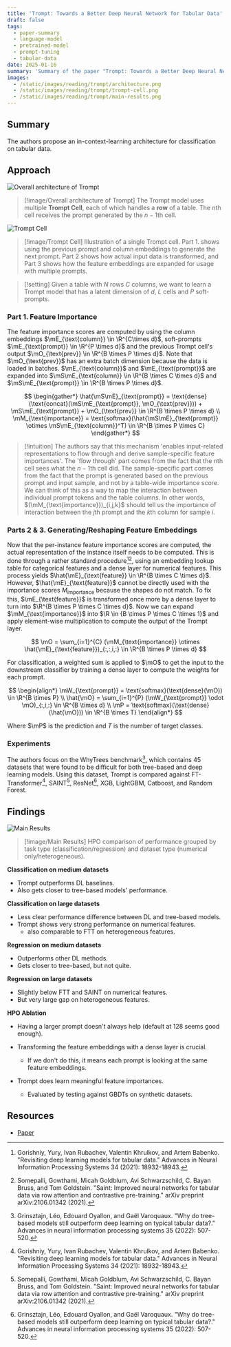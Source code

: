 ```yaml
---
title: 'Trompt: Towards a Better Deep Neural Network for Tabular Data'
draft: false
tags:
  - paper-summary
  - language-model
  - pretrained-model
  - prompt-tuning
  - tabular-data
date: 2025-01-16
summary: 'Summary of the paper "Trompt: Towards a Better Deep Neural Network for Tabular Data"'
images:
  - /static/images/reading/trompt/architecture.png
  - /static/images/reading/trompt/trompt-cell.png
  - /static/images/reading/trompt/main-results.png
---
```


## Summary

The authors propose an in-context-learning architecture for classification on tabular data.

## Approach

![Overall architecture of Trompt](/static/images/reading/trompt/architecture.png)

> [!image/Overall architecture of Trompt]
> The Trompt model uses multiple **Trompt Cell**, each of which handles a **row** of a table. The $n$th cell receives the prompt generated by the $n-1$th cell.

![Trompt Cell](/static/images/reading/trompt/trompt-cell.png)

> [!image/Trompt Cell]
> Illustration of a single Trompt cell. Part 1. shows using the previous prompt and column embeddings to generate the next prompt. Part 2 shows how actual input data is transformed, and Part 3 shows how the feature embeddings are expanded for usage with multiple prompts.

> [!setting]
> Given a table with $N$ rows $C$ columns, we want to learn a Trompt model that has a latent dimension of $d$, $L$ cells and $P$ soft-prompts.

### Part 1. Feature Importance

The feature importance scores are computed by using the column embeddings $\mE_{\text{column}} \in \R^{C\times d}$, soft-prompts $\mE_{\text{prompt}} \in \R^{P \times d}$ and the previous Trompt cell's output $\mO_{\text{prev}} \in \R^{B \times P \times d}$. Note that $\mO_{\text{prev}}$ has an extra batch dimension because the data is loaded in batches. $\mE_{\text{column}}$ and $\mE_{\text{prompt}}$ are expanded into $\mS\mE_{\text{column}} \in \R^{B \times C \times d}$ and $\mS\mE_{\text{prompt}} \in \R^{B \times P \times d}$.

$$
\begin{gather*}
\hat{\mS\mE}_{\text{prompt}} = \text{dense}(\text{concat}(\mS\mE_{\text{prompt}}, \mO_{\text{prev}})) + \mS\mE_{\text{prompt}} + \mO_{\text{prev}} \in \R^{B \times P \times d} \\
\mM_{\text{importance}} = \text{softmax}(\hat{\mS\mE}_{\text{prompt}} \otimes \mS\mE_{\text{column}}^T) \in \R^{B \times P \times C}
\end{gather*}
$$

> [!intuition]
> The authors say that this mechanism 'enables input-related representations to flow through and derive sample-specific feature importances'. The 'flow through' part comes from the fact that the $n$th cell sees what the $n-1$th cell did. The sample-specific part comes from the fact that the prompt is generated based on the previous prompt and input sample, and not by a table-wide importance score. We can think of this as a way to map the interaction between individual prompt tokens and the table columns. In other words, $(\mM_{\text{importance}})_{i,j,k}$ should tell us the importance of interaction between the $j$th prompt and the $k$th column for sample $i$.

### Parts 2 \& 3. Generating/Reshaping Feature Embeddings

Now that the per-instance feature importance scores are computed, the actual representation of the instance itself needs to be computed. This is done through a rather standard procedure[^1][^2], using an embedding lookup table for categorical features and a dense layer for numerical features. This process yields $\hat{\mE}_{\text{feature}} \in \R^{B \times C \times d}$. However, $\hat{\mE}_{\text{feature}}$ cannot be directly used with the importance scores $M_{\text{importance}}$ because the shapes do not match. To fix this, $\mE_{\text{feature}}$ is transformed once more by a dense layer to turn into $\R^{B \times P \times C \times d}$. Now we can expand $\mM_{\text{importance}}$ into $\R \in {B \times P \times C \times 1}$ and apply element-wise multiplication to compute the output of the Trompt layer.

$$
\mO = \sum_{i=1}^{C} (\mM_{\text{importance}} \otimes \hat{\mE}_{\text{feature}})_{:,:,i,:} \in \R^{B \times P \times d}
$$

For classification, a weighted sum is applied to $\mO$ to get the input to the downstream classifier by training a dense layer to compute the weights for each prompt.

$$
\begin{align*}
\mW_{\text{prompt}} = \text{softmax}(\text{dense}(\mO)) \in \R^{B \times P} \\
\hat{\mO} = \sum_{i=1}^{P} (\mW_{\text{prompt}} \odot \mO)_{:,i,:} \in \R^{B \times d} \\
\mP = \text{softmax}(\text{dense}(\hat{\mO})) \in \R^{B \times T}
\end{align*}
$$

Where $\mP$ is the prediction and $T$ is the number of target classes.

### Experiments

The authors focus on the WhyTrees benchmark[^3], which contains 45 datasets that were found to be difficult for both tree-based and deep learning models. Using this dataset, Trompt is compared against FT-Transformer[^1], SAINT[^2], ResNet[^3], XGB, LightGBM, Catboost, and Random Forest.

## Findings

![Main Results](/static/images/reading/trompt/main-results.png)

> [!image/Main Results]
> HPO comparison of performance grouped by task type (classification/regression) and dataset type (numerical only/heterogeneous).

**Classification on medium datasets**

- Trompt outperforms DL baselines.
- Also gets closer to tree-based models' performance.

**Classification on large datasets**

- Less clear performance difference between DL and tree-based models.
- Trompt shows very strong performance on numerical features.
  - also comparable to FTT on heterogeneous features.

**Regression on medium datasets**

- Outperforms other DL methods.
- Gets closer to tree-based, but not quite.

**Regression on large datasets**

- Slightly below FTT and SAINT on numerical features.
- But very large gap on heterogeneous features.

**HPO Ablation**

- Having a larger prompt doesn't always help (default at 128 seems good enough).
- Transforming the feature embeddings with a dense layer is crucial.

  - If we don't do this, it means each prompt is looking at the same feature embeddings.

- Trompt does learn meaningful feature importances.
  - Evaluated by testing against GBDTs on synthetic datasets.

## Resources

- [Paper](https://arxiv.org/abs/2305.18446)

[^1]: Gorishniy, Yury, Ivan Rubachev, Valentin Khrulkov, and Artem Babenko. "Revisiting deep learning models for tabular data." Advances in Neural Information Processing Systems 34 (2021): 18932-18943.
[^2]: Somepalli, Gowthami, Micah Goldblum, Avi Schwarzschild, C. Bayan Bruss, and Tom Goldstein. "Saint: Improved neural networks for tabular data via row attention and contrastive pre-training." arXiv preprint arXiv:2106.01342 (2021).
[^3]: Grinsztajn, Léo, Edouard Oyallon, and Gaël Varoquaux. "Why do tree-based models still outperform deep learning on typical tabular data?." Advances in neural information processing systems 35 (2022): 507-520.
